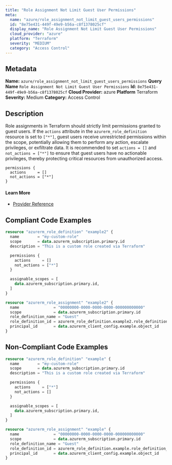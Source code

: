 ```yaml
---
title: "Role Assignment Not Limit Guest User Permissions"
meta:
  name: "azure/role_assignment_not_limit_guest_users_permissions"
  id: "8e75e431-449f-49e9-b56a-c8f1378025cf"
  display_name: "Role Assignment Not Limit Guest User Permissions"
  cloud_provider: "azure"
  platform: "Terraform"
  severity: "MEDIUM"
  category: "Access Control"
---
```

## Metadata
**Name:** `azure/role_assignment_not_limit_guest_users_permissions`
**Query Name** `Role Assignment Not Limit Guest User Permissions`
**Id:** `8e75e431-449f-49e9-b56a-c8f1378025cf`
**Cloud Provider:** azure
**Platform** Terraform
**Severity:** Medium
**Category:** Access Control
## Description
Role assignments in Terraform should strictly limit permissions granted to guest users. If the `actions` attribute in the `azurerm_role_definition` resource is set to `["*"]`, guest users receive unrestricted permissions within the scope, potentially allowing them to perform any action, escalate privileges, or exfiltrate data. It is recommended to set `actions = []` and `not_actions = ["*"]` to ensure that guest users have no actionable privileges, thereby protecting critical resources from unauthorized access.

```
permissions {
  actions     = []
  not_actions = ["*"]
}
```

#### Learn More

 - [Provider Reference](https://registry.terraform.io/providers/hashicorp/azurerm/latest/docs/resources/role_assignment)


## Compliant Code Examples
```terraform
resource "azurerm_role_definition" "example2" {
  name        = "my-custom-role"
  scope       = data.azurerm_subscription.primary.id
  description = "This is a custom role created via Terraform"

  permissions {
    actions     = []
    not_actions = ["*"]
  }

  assignable_scopes = [
    data.azurerm_subscription.primary.id, 
  ]
}

resource "azurerm_role_assignment" "example2" {
  name               = "00000000-0000-0000-0000-000000000000"
  scope              = data.azurerm_subscription.primary.id
  role_definition_name = "Guest"
  role_definition_id = azurerm_role_definition.example2.role_definition_resource_id
  principal_id       = data.azurerm_client_config.example.object_id
}

```
## Non-Compliant Code Examples
```terraform
resource "azurerm_role_definition" "example" {
  name        = "my-custom-role"
  scope       = data.azurerm_subscription.primary.id
  description = "This is a custom role created via Terraform"

  permissions {
    actions     = ["*"]
    not_actions = []
  }

  assignable_scopes = [
    data.azurerm_subscription.primary.id, 
  ]
}

resource "azurerm_role_assignment" "example" {
  name               = "00000000-0000-0000-0000-000000000000"
  scope              = data.azurerm_subscription.primary.id
  role_definition_name = "Guest"
  role_definition_id = azurerm_role_definition.example.role_definition_resource_id
  principal_id       = data.azurerm_client_config.example.object_id
}

```